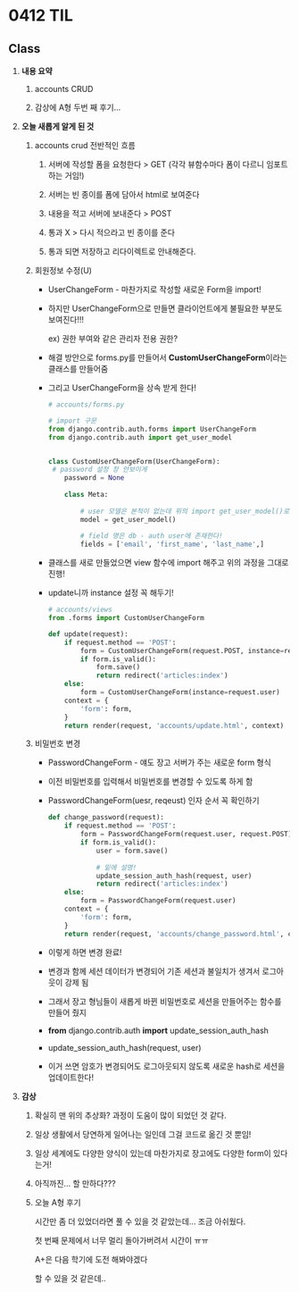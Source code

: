 # 0412 TIL

## Class

 1. **내용 요약**

    1. accounts CRUD

    1. 감상에 A형 두번 째 후기...

       

 2. **오늘 새롭게 알게 된 것**

    1. accounts crud 전반적인 흐름

         1. 서버에 작성할 폼을 요청한다 > GET (각각 뷰함수마다 폼이 다르니 임포트하는 거임!)

         1. 서버는 빈 종이를 폼에 담아서 html로 보여준다

         1. 내용을 적고 서버에 보내준다 > POST

         1. 통과 X > 다시 적으라고 빈 종이를 준다

         1. 통과 되면 저장하고 리다이렉트로 안내해준다.

              

    1. 회원정보 수정(U)

         * UserChangeForm  - 마찬가지로 작성할 새로운 Form을 import!

         * 하지만 UserChangeForm으로 만들면 클라이언트에게 불필요한 부분도 보여진다!!!

           ex) 권한 부여와 같은 관리자 전용 권한?

         * 해결 방안으로 forms.py를 만들어서 **CustomUserChangeForm**이라는 클래스를 만들어줌

         * 그리고 UserChangeForm을 상속 받게 한다!

           ```python
           # accounts/forms.py
           
           # import 구문 
           from django.contrib.auth.forms import UserChangeForm
           from django.contrib.auth import get_user_model
           
           
           class CustomUserChangeForm(UserChangeForm):
           	# password 설정 창 안보이게
               password = None
           	
               class Meta:
                   
                   # user 모델은 본적이 없는데 위의 import get_user_model()로 확인 가능
                   model = get_user_model()
                   
                   # field 명은 db - auth user에 존재한다!
                   fields = ['email', 'first_name', 'last_name',]
           ```

         * 클래스를 새로 만들었으면 view 함수에 import 해주고 위의 과정을 그대로 진행!

         * update니까 instance 설정 꼭 해두기!

           ```python
           # accounts/views
           from .forms import CustomUserChangeForm
           
           def update(request):
               if request.method == 'POST':
                   form = CustomUserChangeForm(request.POST, instance=request.user)
                   if form.is_valid():
                       form.save()
                       return redirect('articles:index')
               else:
                   form = CustomUserChangeForm(instance=request.user)
               context = {
                   'form': form,
               }
               return render(request, 'accounts/update.html', context)
           ```

         

    1. 비밀번호 변경

         * PasswordChangeForm - 얘도 장고 서버가 주는 새로운 form 형식

         * 이전 비밀번호를 입력해서 비밀번호를 변경할 수 있도록 하게 함

         * PasswordChangeForm(uesr, reqeust) 인자 순서 꼭 확인하기

           ```python
           def change_password(request):
               if request.method == 'POST':
                   form = PasswordChangeForm(request.user, request.POST)
                   if form.is_valid():
                       user = form.save()
                       
                       # 밑에 설명!
                       update_session_auth_hash(request, user)
                       return redirect('articles:index')
               else:
                   form = PasswordChangeForm(request.user)
               context = {
                   'form': form,
               }
               return render(request, 'accounts/change_password.html', context)
           ```

         * 이렇게 하면 변경 완료!

         * 변경과 함께 세션 데이터가 변경되어 기존 세션과 불일치가 생겨서 로그아웃이 강제 됨

         * 그래서 장고 형님들이 새롭게 바뀐 비밀번호로 세션을 만들어주는 함수를 만들어 줬지

         * **from** django.contrib.auth **import** update_session_auth_hash

         * update_session_auth_hash(request, user)

         * 이거 쓰면 암호가 변경되어도 로그아웃되지 않도록 새로운 hash로 세션을 업데이트한다!

 3. **감상**

     1. 확실히 맨 위의 추상화? 과정이 도움이 많이 되었던 것 같다.
     
     1. 일상 생활에서 당연하게 일어나는 일인데 그걸 코드로 옮긴 것 뿐임!
     
     1. 일상 세계에도 다양한 양식이 있는데 마찬가지로 장고에도 다양한 form이 있다는거!
     
     1. 아직까진...  할 만하다???
     
     1. 오늘 A형 후기
     
        시간만 좀 더 있었더라면 풀 수 있을 것 같았는데... 조금 아쉬웠다.
     
        첫 번째 문제에서 너무 멀리 돌아가버려서 시간이 ㅠㅠ
     
        A+은 다음 학기에 도전 해봐야겠다
     
        할 수 있을 것 같은데..
